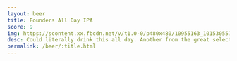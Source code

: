 ```yaml
---
layout: beer
title: Founders All Day IPA
score: 9
img: https://scontent.xx.fbcdn.net/v/t1.0-0/p480x480/10955163_10153055771108745_5413724920939008977_n.jpg?oh=d8335a8b6276c1b7ed327575152219d8&oe=590C8A16
desc: Could literally drink this all day. Another from the great selection at Parsons
permalink: /beer/:title.html
---
```

